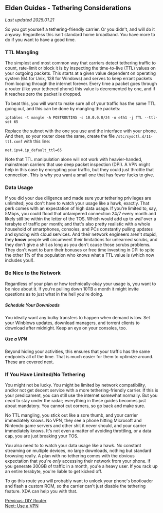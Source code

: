 ## Elden Guides - Tethering Considerations
*Last updated 2025.01.21*

So you got yourself a tethering-friendly carrier. Or you didn't, and will do it
anyway. Regardless this isn't standard home broadband. You have more to do if
you want to have a good time.

### TTL Mangling
The simplest and most common way that carriers detect tethering traffic to
count, rate-limit or block it is by inspecting the time-to-live (TTL) values on
your outgoing packets. This starts at a given value dependent on operating
system (64 for Unix, 128 for Windows) and serves to keep errant packets from
looping through the internet forever. Every time a packet goes through a router
(like your tethered phone) this value is decremented by one, and if it reaches
zero the packet is dropped.

To beat this, you will want to make sure all of your traffic has the same TTL
going out, and this can be done by mangling the packets:
```
iptables -t mangle -A POSTROUTING -s 10.0.0.0/24 -o eth1 -j TTL --ttl-set 65
```
Replace the subnet with the one you use and the interface with your phone. And
then, so your router does the same, create the file `/stc/sysctl.d/11-ttl.conf`
with this line:
```
net.ipv4.ip_default_ttl=65
```
Note that TTL manipulation alone will not work with heavier-handed, mainstream
carriers that use deep packet inspection (DPI). A VPN might help in this case
by encrypting your traffic, but they could just throttle that connection. This
is why you want a small one that has fewer fucks to give.

### Data Usage
If you did your due diligence and made sure your tethering privileges are
unlimited, you don't have to watch your usage like a hawk, exactly. That perk
comes with an expectation of high data usage. If you're limited to, say, 5Mbps,
you could flood that untampered connection 24/7 every month and likely still be
within the letter of the TOS. Which would add up to *well* over a terabyte of
traffic per month; and that's also pretty realistic with a whole household of
smartphones, consoles, and PCs constantly pulling updates and syncing with
cloud services. And their network engineers aren't stupid, they **know** people
will circumvent their limitations for unlearned scrubs, and they don't give a
shit as long as you don't cause those scrubs problems. They don't want to burn
their bonuses or free time investing in DPI to spite the other 1% of the
population who knows what a TTL value is (which now includes you!).

### Be Nice to the Network
Regardless of your plan or how technically-okay your usage is, you want to be
nice about it. If you're pulling down 10TB a month it might invite questions as
to just what in the hell you're doing.

##### Schedule Your Downloads
You ideally want any bulky transfers to happen when demand is low. Set your
Winblows updates, download managers, and torrent clients to download after
midnight. Keep an eye on your consoles, too.

##### Use a VPN
Beyond hiding your activities, this ensures that your traffic has the same
endpoints all of the time. That is much easier for them to optimize around.
These are covered next.

### If You Have Limited/No Tethering
You might not be lucky. You might be limited by network compatibility, and/or
not get decent service with a more tethering-friendly carrier. If this is your
predicament, you can still use the internet somewhat normally. But you *need*
to stay under the radar; everything in these guides becomes just about
mandatory. You cannot cut corners, so go back and make sure.

No TTL mangling, you stick out like a sore thumb, and your carrier immediately
knows. No VPN, they see a phone hitting Microsoft and Nintendo game servers and
other shit it never should, and your carrier immediately knows. It's not even a
matter of avoiding throttling, or a data cap, you are just breaking your TOS.

You also need to to watch your data usage like a hawk. No constant streaming on
multiple devices, no large downloads, nothing but standard browsing really. A
plan with no tethering comes with the obvious expectation that you're *only*
accessing their network from your phone. If you generate 300GB of traffic in a
month, you'e a heavy user. If you rack up an entire terabyte, you're liable to
get kicked off.

To go this route you will probably want to unlock your phone's bootloader and
flash a custom ROM, so the carrier can't just disable the tethering feature.
XDA can help you with that.

[Previous: DIY Router](/guides/rural-networking/2-diy-router.html)<br/>
[Next: Use a VPN](/guides/rural-networking/4-tethering-vpn.html)
